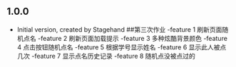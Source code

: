 ## 1.0.0

- Initial version, created by Stagehand
##第三次作业
-feature 1 刷新页面随机点名
-feature 2 刷新页面加载提示
-feature 3 多种炫酷背景颜色
-feature 4 点击按钮随机点名
-feature 5 根据学号显示姓名
-feature 6 显示此人被点几次
-feature 7 显示点名历史记录
-feature 8 随机点没被点过的